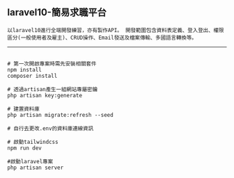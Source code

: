 ## laravel10-簡易求職平台
``
以laravel10進行全端開發練習，亦有製作API。
開發範圍包含資料表定義、登入登出、權限區分(一般使用者及雇主)、CRUD操作、Email發送及檔案傳輸、多國語言轉換等。
``

---

```shell

# 第一次開啟專案時需先安裝相關套件
npm install
composer install

# 透過artisan產生一組網站專屬密鑰
php artisan key:generate

# 建置資料庫
php artisan migrate:refresh --seed

# 自行去更改.env的資料庫連線資訊

# 啟動tailwindcss
npm run dev

#啟動laravel專案
php artisan server 
```
